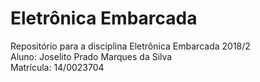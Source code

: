 # Eletrônica Embarcada
Repositório para a disciplina Eletrônica Embarcada 2018/2\
Aluno: Joselito Prado Marques da Silva\
Matrícula: 14/0023704
